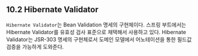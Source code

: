 ## 10.2 Hibernate Validator

`Hibernate Validator`는 Bean Validation 명세의 구현체이다. 스프링 부트에서는 Hibernate Validator를 유효성 검사 표준으로 채택해서 사용하고 있다. Hibernate Validator는 JSR-303 명세의 구현체로서 도메인 모델에서 어노테이션을 통한 필드값 검증을 가능하게 도와준다.
